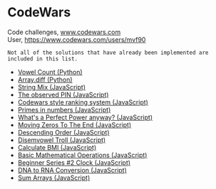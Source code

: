 # CodeWars
Code challenges, www.codewars.com  
User, https://www.codewars.com/users/mvf90

``Not all of the solutions that have already been implemented are included in this list.``

- [Vowel Count (Python)](./python/Vowel_Count.py)
- [Array.diff (Python)](./python/Array_diff.py)
- [String Mix (JavaScript)](./JavaScript/Strings_Mix.js)
- [The observed PIN (JavaScript)](./JavaScript/The_observed_PIN.js)
- [Codewars style ranking system (JavaScript)](./JavaScript/Codewars_style_ranking_system.js)
- [Primes in numbers (JavaScript)](./JavaScript/Primes_in_numbers.js)
- [What's a Perfect Power anyway? (JavaScript)](./JavaScript/What_is_a_Perfect_Power_anyway.js)
- [Moving Zeros To The End (JavaScript)](./JavaScript/Moving_Zeros_To_The_End.js)
- [Descending Order (JavaScript)](./JavaScript/Descending_Order.js)
- [Disemvowel Troll (JavaScript)](./JavaScript/Disemvowel_Trolls.js)
- [Calculate BMI (JavaScript)](./JavaScript/Calculate_BMI.js)
- [Basic Mathematical Operations (JavaScript)](./JavaScript/Basic_Mathematical_Operations.js)
- [Beginner Series #2 Clock (JavaScript)](./JavaScript/Beginner_Series_%232_Clock.js)
- [DNA to RNA Conversion (JavaScript)](./JavaScript/DNA_to_RNA_Conversion.js)
- [Sum Arrays (JavaScript)](./JavaScript/sumArrays.js)